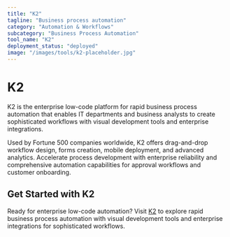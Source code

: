 ```yaml
---
title: "K2"
tagline: "Business process automation"
category: "Automation & Workflows"
subcategory: "Business Process Automation"
tool_name: "K2"
deployment_status: "deployed"
image: "/images/tools/k2-placeholder.jpg"
---
```


# K2

K2 is the enterprise low-code platform for rapid business process automation that enables IT departments and business analysts to create sophisticated workflows with visual development tools and enterprise integrations.

Used by Fortune 500 companies worldwide, K2 offers drag-and-drop workflow design, forms creation, mobile deployment, and advanced analytics. Accelerate process development with enterprise reliability and comprehensive automation capabilities for approval workflows and customer onboarding.

## Get Started with K2

Ready for enterprise low-code automation? Visit [K2](https://www.k2.com) to explore rapid business process automation with visual development tools and enterprise integrations for sophisticated workflows.